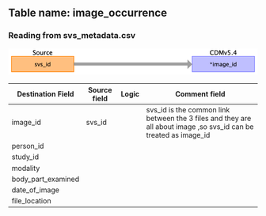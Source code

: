 ## Table name: image_occurrence

### Reading from svs_metadata.csv

![](md_files/image4.png)

| Destination Field | Source field | Logic | Comment field |
| --- | --- | --- | --- |
| image_id | svs_id |  | svs_id is the common link between the 3 files and they are all about image ,so svs_id can be treated as image_id<br> |
| person_id |  |  |  |
| study_id |  |  |  |
| modality |  |  |  |
| body_part_examined |  |  |  |
| date_of_image |  |  |  |
| file_location |  |  |  |

